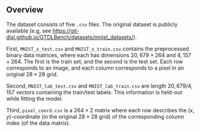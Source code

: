 ## Overview
The dataset consists of five `.csv` files. The original dataset is publicly available (e.g, see https://git-disl.github.io/GTDLBench/datasets/mnist_datasets/).

First, `MNIST_x_test.csv` and `MNIST_x_train.csv` contains the preprocessed binary data matrices, where each has dimensions $20,679 \times 264$ and $4,157 \times 264$. The first is the train set, and the second is the test set.
Each row corresponds to an image, and each column corresponds to a pixel in an original $28 \times 28$ grid.

Second, `MNIST_lab_test.csv` and `MNIST_lab_train.csv` are length $20,679$/$4,157$ vectors containing the train/test labels. This information is held-out while fitting the model.

Third, `pixel_coord.csv` is a $264 \times 2$ matrix where each row describes the $(x,y)$-coordinate (in the original $28 \times 28$ grid) of the corresponding column index (of the data matrix).
